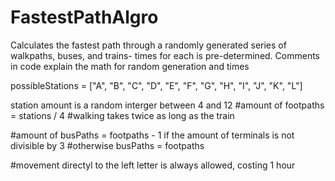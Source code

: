 # FastestPathAlgro

Calculates the fastest path through a randomly generated series of walkpaths, buses, and trains- times for each is pre-determined. Comments in code explain the math for random generation and times

possibleStations = ["A", "B", "C", "D", "E", "F", "G", "H", "I", "J", "K", "L"]

station amount is a random interger between 4 and 12
#amount of footpaths = stations / 4
#walking takes twice as long as the train

#amount of busPaths = footpaths - 1 if the amount of terminals is not divisible by 3
#otherwise busPaths = footpaths

#movement directyl to the left letter is always allowed, costing 1 hour
